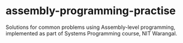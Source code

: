 # assembly-programming-practise
Solutions for common problems using Assembly-level programming, implemented as part of Systems Programming course, NIT Warangal.
